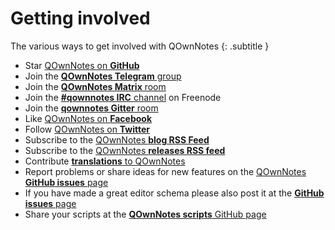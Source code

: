 # Getting involved

The various ways to get involved with QOwnNotes
{: .subtitle }

- Star [QOwnNotes on **GitHub**](https://github.com/pbek/QOwnNotes)
- Join the [**QOwnNotes Telegram** group](https://t.me/QOwnNotes)
- Join the [**QOwnNotes Matrix** room](https://riot.im/app/#/room/!rUzrRvrnrOsLasDdbp:matrix.org?via=matrix.org)
- Join the [**#qownnotes IRC** channel](https://kiwiirc.com/client/irc.freenode.net/#qownnotes) on Freenode
- Join the [**qownnotes Gitter** room](https://gitter.im/qownnotes/qownnotes)
- Like [QOwnNotes on **Facebook**](https://www.facebook.com/QOwnNotes/)
- Follow [QOwnNotes on **Twitter**](https://twitter.com/QOwnNotes)
- Subscribe to the [QOwnNotes **blog RSS Feed**](https://feeds.feedburner.com/QOwnNotesBlog) 
- Subscribe to the [QOwnNotes **releases RSS feed**](https://feeds.feedburner.com/QOwnNotesReleases)
- Contribute [**translations** to QOwnNotes](https://www.qownnotes.org/Knowledge-base/How-can-I-help-to-translate-QOwnNotes)
- Report problems or share ideas for new features on the [QOwnNotes **GitHub issues** page](https://github.com/pbek/QOwnNotes/issues)
- If you have made a great editor schema please also post it at the [**GitHub issues** page](https://github.com/pbek/QOwnNotes/issues)
- Share your scripts at the [**QOwnNotes scripts** GitHub page](https://github.com/qownnotes/scripts)
